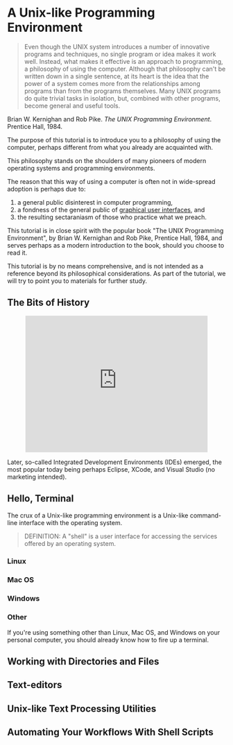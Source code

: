 # A Unix-like Programming Environment

> Even though the UNIX system introduces a number of innovative programs and
> techniques, no single program or idea makes it work well. Instead, what makes
> it effective is an approach to programming, a philosophy of using the
> computer. Although that philosophy can't be written down in a single
> sentence, at its heart is the idea that the power of a system comes more from
> the relationships among programs than from the programs themselves. Many UNIX
> programs do quite trivial tasks in isolation, but, combined with other
> programs, become general and useful tools.

Brian W. Kernighan and Rob Pike. _The UNIX Programming Environment_. Prentice
Hall, 1984.

The purpose of this tutorial is to introduce you to a philosophy of using the
computer, perhaps different from what you already are acquainted with.

This philosophy stands on the shoulders of many pioneers of modern operating
systems and programming environments.

The reason that this way of using a computer is often not in wide-spread
adoption is perhaps due to:

1. a general public disinterest in computer programming,
2. a fondness of the general public of [graphical user
interfaces](http://en.wikipedia.org/wiki/Graphical_user_interface), and
3. the resulting sectaraniasm of those who practice what we preach.

This tutorial is in close spirit with the popular book "The UNIX Programming
Environment", by Brian W. Kernighan and Rob Pike, Prentice Hall, 1984, and
serves perhaps as a modern introduction to the book, should you choose to read
it.

This tutorial is by no means comprehensive, and is not intended as a reference
beyond its philosophical considerations. As part of the tutorial, we will try
to point you to materials for further study.

## The Bits of History

<center><iframe width="420" height="315" src="https://www.youtube.com/embed/XvDZLjaCJuw" frameborder="0" allowfullscreen></iframe></center>

Later, so-called Integrated Development Environments (IDEs) emerged, the most
popular today being perhaps Eclipse, XCode, and Visual Studio (no marketing
intended).

## Hello, Terminal

The crux of a Unix-like programming environment is a Unix-like command-line
interface with the operating system.

> DEFINITION: A "shell" is a user interface for accessing the services offered
> by an operating system.

### Linux

### Mac OS

### Windows

### Other

If you're using something other than Linux, Mac OS, and Windows on your
personal computer, you should already know how to fire up a terminal.

## Working with Directories and Files

## Text-editors

## Unix-like Text Processing Utilities

## Automating Your Workflows With Shell Scripts
